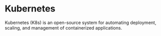 # Kubernetes

Kubernetes (K8s) is an open-source system for automating deployment, scaling, and management of containerized applications.





